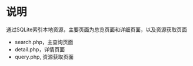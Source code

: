 # 说明

通过SQLite索引本地资源，主要页面为总览页面和详细页面，以及资源获取页面

- search.php，主查询页面
- detail.php，详情页面
- query.php, 资源获取页面

